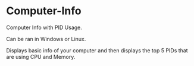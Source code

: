 # Computer-Info
Computer Info with PID Usage.

Can be ran in Windows or Linux.

Displays basic info of your computer and then displays the top 5 PIDs that are using CPU and Memory.
